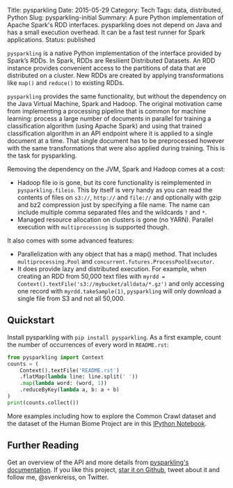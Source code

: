 Title: pysparkling
Date: 2015-05-29
Category: Tech
Tags: data, distributed, Python
Slug: pysparkling-initial
Summary: A pure Python implementation of Apache Spark's RDD interfaces. pysparkling does not depend on Java and has a small execution overhead. It can be a fast test runner for Spark applications.
Status: published


`pysparkling` is a native Python implementation of the interface provided by
Spark’s RDDs. In Spark, RDDs are Resilient Distributed Datasets. An RDD
instance provides convenient access to the partitions of data that are
distributed on a cluster. New RDDs are created by applying transformations
like `map()` and `reduce()` to existing RDDs.

`pysparkling` provides the same functionality, but without the dependency on
the Java Virtual Machine, Spark and Hadoop. The original motivation came from
implementing a processing pipeline that is common for machine learning: process
a large number of documents in parallel for training a classification algorithm
(using Apache Spark) and using that trained classification algorithm in an
API endpoint where it is applied to a single document at a time. That single
document has to be preprocessed however with the same transformations that were
also applied during training. This is the task for pysparkling.

Removing the dependency on the JVM, Spark and Hadoop comes at a cost:

* Hadoop file io is gone, but its core functionality is reimplemented in
  `pysparkling.fileio`. This by itself is very handy as you can read the
  contents of files on `s3://`, `http://` and `file://` and optionally with
  gzip and bz2 compression just by specifying a file name. The name can
  include multiple comma separated files and the wildcards `?` and `*`.
* Managed resource allocation on clusters is gone (no YARN). Parallel
  execution with `multiprocessing` is supported though.

It also comes with some advanced features:

* Parallelization with any object that has a map() method. That includes
  `multiprocessing.Pool` and `concurrent.futures.ProcessPoolExecutor`.
* It does provide lazy and distributed execution. For example, when creating
  an RDD from 50,000 text files with
  `myrdd = Context().textFile('s3://mybucket/alldata/*.gz')` and only accessing
  one record with `myrdd.takeSample(1)`, `pysparkling` will only download a
  single file from S3 and not all 50,000.

## Quickstart

Install pysparkling with `pip install pysparkling`. As a first example,
count the number of occurrences of every word in `README.rst`:

```python
from pysparkling import Context
counts = (
    Context().textFile('README.rst')
    .flatMap(lambda line: line.split(' '))
    .map(lambda word: (word, 1))
    .reduceByKey(lambda a, b: a + b)
)
print(counts.collect())
```

More examples including how to explore the Common Crawl dataset and the dataset
of the Human Biome Project are in this
[IPython Notebook](https://github.com/svenkreiss/pysparkling/blob/master/docs/demo.ipynb).

## Further Reading

Get an overview of the API and more details from
[pysparkling's documentation](http://pysparkling.trivial.io).
If you like this project, [star it on Github](https://github.com/svenkreiss/pysparkling),
tweet about it and follow me, @svenkreiss, on Twitter.
